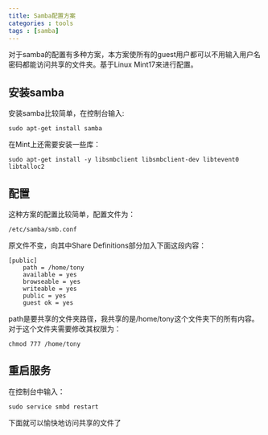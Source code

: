 ```yaml
---
title: Samba配置方案
categories : tools
tags : [samba]
---
```


对于samba的配置有多种方案，本方案使所有的guest用户都可以不用输入用户名密码都能访问共享的文件夹。基于Linux Mint17来进行配置。

<!-- more -->

## 安装samba

安装samba比较简单，在控制台输入:

    sudo apt-get install samba

在Mint上还需要安装一些库：

    sudo apt-get install -y libsmbclient libsmbclient-dev libtevent0 libtalloc2

## 配置

这种方案的配置比较简单，配置文件为： 

    /etc/samba/smb.conf 

原文件不变，向其中Share Definitions部分加入下面这段内容：

    [public]
        path = /home/tony 
        available = yes    
        browseable = yes
        writeable = yes
        public = yes 
        guest ok = yes

path是要共享的文件夹路径，我共享的是/home/tony这个文件夹下的所有内容。对于这个文件夹需要修改其权限为：

    chmod 777 /home/tony

## 重启服务

在控制台中输入：

    sudo service smbd restart

下面就可以愉快地访问共享的文件了